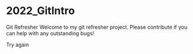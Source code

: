 # 2022_GitIntro
Git Refresher
Welcome to my git refresher project. Please contribute if you can help with any outstanding bugs!

Try again